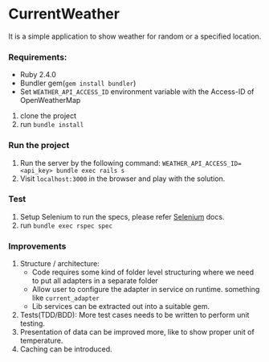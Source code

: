 # CurrentWeather

It is a simple application to show weather for random or a specified location.

### Requirements:

- Ruby 2.4.0
- Bundler gem(`gem install bundler`)
- Set `WEATHER_API_ACCESS_ID` environment variable with the Access-ID of OpenWeatherMap


1. clone the project
2. run `bundle install`

### Run the project

1. Run the server by the following command:
    `WEATHER_API_ACCESS_ID=<api_key> bundle exec rails s`
2. Visit `localhost:3000` in the browser and play with the solution.

### Test

1. Setup Selenium to run the specs, please refer [Selenium](https://github.com/seleniumhq/selenium) docs.
2. run `bundle exec rspec spec`

### Improvements

1. Structure / architecture:
   - Code requires some kind of folder level structuring where we need to put all adapters in a separate folder
   - Allow user to configure the adapter in service on runtime. something like `current_adapter`
   - Lib services can be extracted out into a suitable gem.
2. Tests(TDD/BDD): More test cases needs to be written to perform unit testing.
3. Presentation of data can be improved more, like to show proper unit of temperature.
4. Caching can be introduced.
